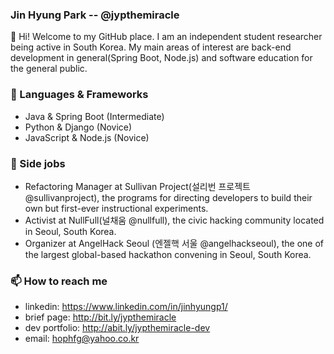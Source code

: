 ### Jin Hyung Park -- @jypthemiracle

👋 Hi! Welcome to my GitHub place.
I am an independent student researcher being active in South Korea. My main areas of interest are back-end development in general(Spring Boot, Node.js) and software education for the general public.

### 🔭 Languages & Frameworks
- Java & Spring Boot (Intermediate)
- Python & Django (Novice)
- JavaScript & Node.js (Novice)

### 👯 Side jobs
- Refactoring Manager at Sullivan Project(설리번 프로젝트 @sullivanproject), the programs for directing developers to build their own but first-ever instructional experiments.
- Activist at NullFull(널채움 @nullfull), the civic hacking community located in Seoul, South Korea.
- Organizer at AngelHack Seoul (엔젤핵 서울 @angelhackseoul), the one of the largest global-based hackathon convening in Seoul, South Korea.

### 📫 How to reach me
- linkedin: https://www.linkedin.com/in/jinhyungp1/
- brief page: http://bit.ly/jypthemiracle
- dev portfolio: http://abit.ly/jypthemiracle-dev
- email: hophfg@yahoo.co.kr
